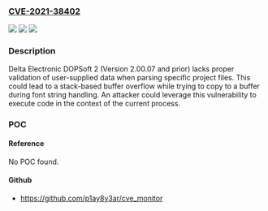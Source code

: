 ### [CVE-2021-38402](https://cve.mitre.org/cgi-bin/cvename.cgi?name=CVE-2021-38402)
![](https://img.shields.io/static/v1?label=Product&message=DOPSoft%202&color=blue)
![](https://img.shields.io/static/v1?label=Version&message=%3C%3D%202.00.07%20&color=brighgreen)
![](https://img.shields.io/static/v1?label=Vulnerability&message=CWE-121%20Stack-based%20Buffer%20Overflow&color=brighgreen)

### Description

Delta Electronic DOPSoft 2 (Version 2.00.07 and prior) lacks proper validation of user-supplied data when parsing specific project files. This could lead to a stack-based buffer overflow while trying to copy to a buffer during font string handling. An attacker could leverage this vulnerability to execute code in the context of the current process.

### POC

#### Reference
No POC found.

#### Github
- https://github.com/p1ay8y3ar/cve_monitor

